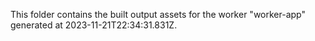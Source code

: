 This folder contains the built output assets for the worker "worker-app" generated at 2023-11-21T22:34:31.831Z.